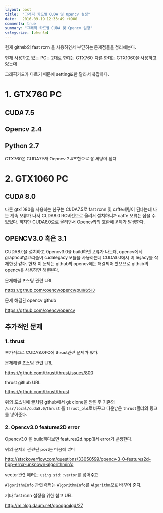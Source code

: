 ```yaml
---
layout: post
title:  "그래픽 카드별 CUDA 및 Opencv 설정"
date:   2016-09-19 12:33:49 +0900
comments: true
summary: "그래픽 카드별 CUDA 및 Opencv 설정"
categories: [ubuntu]
---
```


현재 github의 fast rcnn 을 사용하면서 부딛히는 문제점들을 정리해본다.

현재 사용하고 있는 PC는 2대로 한대는 GTX760, 다른 한대는 GTX1060을 사용하고 있는데

그래픽카드가 다르기 때문에 setting또한 달라서 복잡하다. 

# 1. GTX760 PC

## CUDA 7.5

## Opencv 2.4

## Python 2.7

GTX760은 CUDA7.5와 Oepncv 2.4조합으로 잘 세팅이 된다. 

# 2. GTX1060 PC

## CUDA 8.0

다른 gtx1080을 사용하는 친구는 CUDA7.5로 fast rcnn 및 caffe세팅이 된다는데 나는 계속 오류가 나서 CUDA8.0 RC버전으로 올려서 설치하니까 caffe 오류는 잡을 수 있었다. 하지만 CUDA8.0으로 올리면서 Opencv와의 호환에 문제가 발생한다.

## OPENCV3.0 혹은 3.1

CUDA8.0을 설치하고 Opencv3.0을 build하면 오류가 나는데, opencv에서 graphcut알고리즘이 cudalegacy 모듈을 사용하는데 CUDA8.0에서 이 legacy를 삭제한것 같다. 현재 이 문제는 github의 opencv에는 해결되어 있으므로 github의 opencv를 사용하면 해결된다. 

문제해결 포스팅 관련 URL

<https://github.com/opencv/opencv/pull/6510>
 
문제 해결된 opencv github

<https://github.com/opencv/opencv>


## 추가적인 문제

### 1. thrust

추가적으로 CUDA8.0RC에 thrust관련 문제가 있다. 

문제해결 포스팅 관련 URL

<https://github.com/thrust/thrust/issues/800>

thrust github URL

<https://github.com/thrust/thrust>

위의 포스팅에 글처럼 github에서 git clone을 받은 후 기존의 `/usr/local/cuda8.0/thrust` 를 `thrust_old`로 바꾸고 다운받은 `thrust`폴더의 링크를 넣어준다. 

### 2. Opencv3.0 features2D error

Opencv3.0 을 build하다보면 features2d.hpp에서 error가 발생한다. 

위의 문제와 관련된 post는 다음에 있다

<http://stackoverflow.com/questions/33050599/opencv-3-0-features2d-hpp-error-unknown-algorithminfo>

vector관련 에러는 `using std::vector`를 넣어주고

`AlgorithmInfo` 관련 에러는 `AlgorithmInfo`를 `Algorithm`으로 바꾸어 준다. 




기타 fast rcnn 설정을 위한 참고 URL

<http://m.blog.daum.net/goodgodgd/27>


